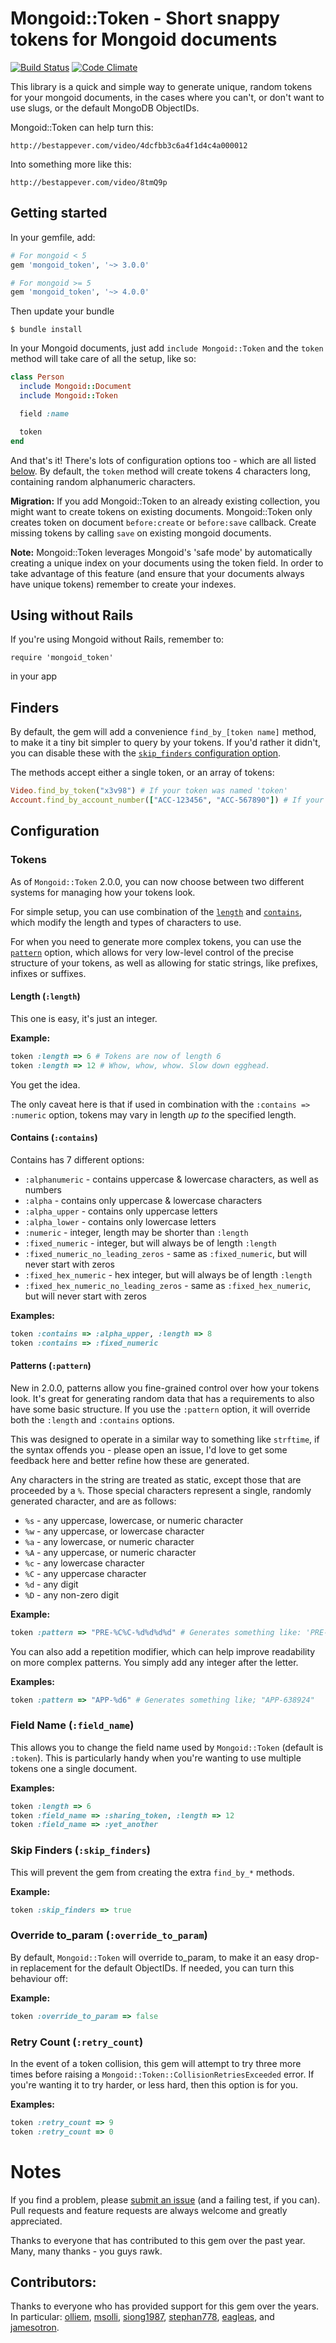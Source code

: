 # Mongoid::Token - Short snappy tokens for Mongoid documents

[![Build Status](https://secure.travis-ci.org/thetron/mongoid_token.png)](http://travis-ci.org/thetron/mongoid_token)
[![Code Climate](https://codeclimate.com/github/thetron/mongoid_token.png)](https://codeclimate.com/github/thetron/mongoid_token)

This library is a quick and simple way to generate unique, random tokens
for your mongoid documents, in the cases where you can't, or don't want
to use slugs, or the default MongoDB ObjectIDs.

Mongoid::Token can help turn this:

    http://bestappever.com/video/4dcfbb3c6a4f1d4c4a000012

Into something more like this:

    http://bestappever.com/video/8tmQ9p


## Getting started

In your gemfile, add:

```ruby
# For mongoid < 5
gem 'mongoid_token', '~> 3.0.0'

# For mongoid >= 5
gem 'mongoid_token', '~> 4.0.0'
```

Then update your bundle

    $ bundle install

In your Mongoid documents, just add `include Mongoid::Token` and the
`token` method will take care of all the setup, like so:

```ruby
class Person
  include Mongoid::Document
  include Mongoid::Token

  field :name

  token
end

```

And that's it! There's lots of configuration options too - which are all
listed [below](#configuration). By default, the `token` method will
create tokens 4 characters long, containing random alphanumeric characters.

__Migration:__ If you add Mongoid::Token to an already existing collection, 
you might want to create tokens on existing documents. Mongoid::Token only
creates token on document `before:create` or `before:save` callback. 
Create missing tokens by calling `save` on existing mongoid documents. 

__Note:__ Mongoid::Token leverages Mongoid's 'safe mode' by
automatically creating a unique index on your documents using the token
field. In order to take advantage of this feature (and ensure that your
documents always have unique tokens) remember to create your indexes.

## Using without Rails

If you're using Mongoid without Rails, remember to:

    require 'mongoid_token'

in your app

## Finders

By default, the gem will add a convenience `find_by_[token name]` method, to
make it a tiny bit simpler to query by your tokens. If you'd rather it didn't,
you can disable these with the
[`skip_finders` configuration option](#skip-finders-skip_finders).

The methods accept either a single token, or an array of tokens:

```ruby
Video.find_by_token("x3v98") # If your token was named 'token'
Account.find_by_account_number(["ACC-123456", "ACC-567890"]) # If your token was named 'account_number'
```

## Configuration

### Tokens

As of `Mongoid::Token` 2.0.0, you can now choose between two different
systems for managing how your tokens look.

For simple setup, you can use
combination of the [`length`](#length-length) and [`contains`](#contains-contains), which modify the length and
types of characters to use.

For when you need to generate more complex tokens, you can use the
[`pattern`](#patterns-pattern) option, which allows for very low-level control of the precise
structure of your tokens, as well as allowing for static strings, like
prefixes, infixes or suffixes.

#### Length (`:length`)

This one is easy, it's just an integer.

__Example:__

```ruby
token :length => 6 # Tokens are now of length 6
token :length => 12 # Whow, whow, whow. Slow down egghead.
```

You get the idea.

The only caveat here is that if used in combination with the
`:contains => :numeric` option, tokens may vary in length _up to_ the
specified length.

#### Contains (`:contains`)

Contains has 7 different options:

* `:alphanumeric` - contains uppercase & lowercase characters, as well
as numbers
* `:alpha` - contains only uppercase & lowercase characters
* `:alpha_upper` - contains only uppercase letters
* `:alpha_lower` - contains only lowercase letters
* `:numeric` - integer, length may be shorter than `:length`
* `:fixed_numeric` - integer, but will always be of length `:length`
* `:fixed_numeric_no_leading_zeros` - same as `:fixed_numeric`, but will
never start with zeros
* `:fixed_hex_numeric` - hex integer, but will always be of length `:length`
* `:fixed_hex_numeric_no_leading_zeros` - same as `:fixed_hex_numeric`, but will
never start with zeros

__Examples:__
```ruby
token :contains => :alpha_upper, :length => 8
token :contains => :fixed_numeric
```

#### Patterns (`:pattern`)

New in 2.0.0, patterns allow you fine-grained control over how your
tokens look. It's great for generating random data that has a
requirements to also have some basic structure. If you use the
`:pattern` option, it will override both the `:length` and `:contains`
options.

This was designed to operate in a similar way to something like `strftime`,
if the syntax offends you - please open an issue, I'd love to get some
feedback here and better refine how these are generated.

Any characters in the string are treated as static, except those that are
proceeded by a `%`. Those special characters represent a single, randomly
generated character, and are as follows:

* `%s` - any uppercase, lowercase, or numeric character
* `%w` - any uppercase, or lowercase character
* `%a` - any lowercase, or numeric character
* `%A` - any uppercase, or numeric character
* `%c` - any lowercase character
* `%C` - any uppercase character
* `%d` - any digit
* `%D` - any non-zero digit

__Example:__

```ruby
token :pattern => "PRE-%C%C-%d%d%d%d" # Generates something like: 'PRE-ND-3485'
```

You can also add a repetition modifier, which can help improve readability on
more complex patterns. You simply add any integer after the letter.

__Examples:__

```ruby
token :pattern => "APP-%d6" # Generates something like; "APP-638924"
```

### Field Name (`:field_name`)

This allows you to change the field name used by `Mongoid::Token`
(default is `:token`). This is particularly handy when you're wanting to
use multiple tokens one a single document.

__Examples:__
```ruby
token :length => 6
token :field_name => :sharing_token, :length => 12
token :field_name => :yet_another
```


### Skip Finders (`:skip_finders`)

This will prevent the gem from creating the extra `find_by_*` methods.

__Example:__
```ruby
token :skip_finders => true
```


### Override to_param (`:override_to_param`)

By default, `Mongoid::Token` will override to_param, to make it an easy
drop-in replacement for the default ObjectIDs. If needed, you can turn
this behaviour off:

__Example:__
```ruby
token :override_to_param => false
```


### Retry Count (`:retry_count`)

In the event of a token collision, this gem will attempt to try three
more times before raising a `Mongoid::Token::CollisionRetriesExceeded`
error. If you're wanting it to try harder, or less hard, then this
option is for you.

__Examples:__
```ruby
token :retry_count => 9
token :retry_count => 0
```

# Notes

If you find a problem, please [submit an issue](http://github.com/thetron/mongoid_token/issues) (and a failing test, if
you can). Pull requests and feature requests are always welcome and
greatly appreciated.

Thanks to everyone that has contributed to this gem over the past year.
Many, many thanks - you guys rawk.


## Contributors:

Thanks to everyone who has provided support for this gem over the years.
In particular: [olliem](https://github.com/olliem),
[msolli](https://github.com/msolli),
[siong1987](https://github.com/siong1987),
[stephan778](https://github.com/stephan778),
[eagleas](https://github.com/eagleas), and
[jamesotron](https://github.com/jamesotron).
